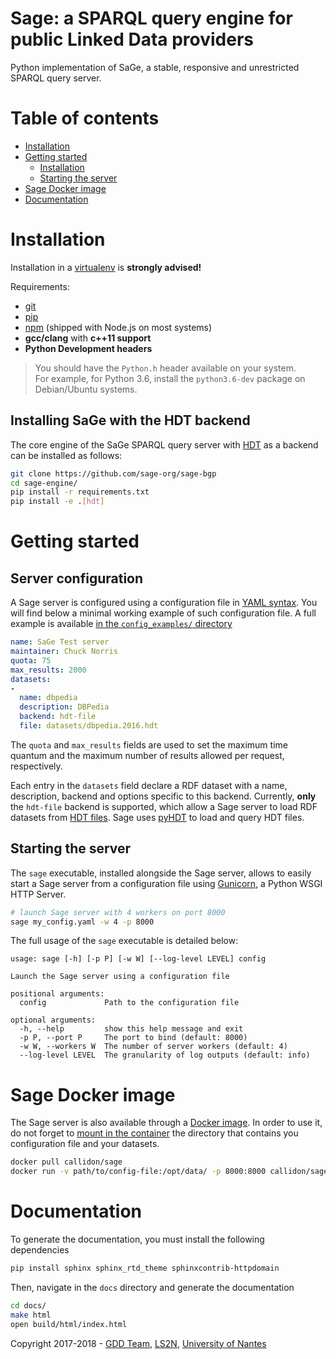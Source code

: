 # Sage: a SPARQL query engine for public Linked Data providers
Python implementation of SaGe, a stable, responsive and unrestricted SPARQL query server.

# Table of contents

* [Installation](#installation)
* [Getting started](#getting-started)
  * [Installation](#installation)
  * [Starting the server](#starting-the-server)
* [Sage Docker image](#sage-docker-image)
* [Documentation](#documentation)

# Installation

Installation in a [virtualenv](https://virtualenv.pypa.io/en/stable/) is **strongly advised!**

Requirements:
* [git](https://git-scm.com/)
* [pip](https://pip.pypa.io/en/stable/)
* [npm](https://nodejs.org/en/) (shipped with Node.js on most systems)
* **gcc/clang** with **c++11 support**
* **Python Development headers**
> You should have the `Python.h` header available on your system.   
> For example, for Python 3.6, install the `python3.6-dev` package on Debian/Ubuntu systems.

## Installing SaGe with the HDT backend

The core engine of the SaGe SPARQL query server with [HDT](http://www.rdfhdt.org/) as a backend can be installed as follows:

```bash
git clone https://github.com/sage-org/sage-bgp
cd sage-engine/
pip install -r requirements.txt
pip install -e .[hdt]
```

# Getting started

## Server configuration

A Sage server is configured using a configuration file in [YAML syntax](http://yaml.org/).
You will find below a minimal working example of such configuration file.
A full example is available [in the `config_examples/` directory](https://github.com/sage-org/sage-engine/blob/master/config_examples/example.yaml)

```yaml
name: SaGe Test server
maintainer: Chuck Norris
quota: 75
max_results: 2000
datasets:
-
  name: dbpedia
  description: DBPedia
  backend: hdt-file
  file: datasets/dbpedia.2016.hdt
```

The `quota` and `max_results` fields are used to set the maximum time quantum and the maximum number of results
allowed per request, respectively.

Each entry in the `datasets` field declare a RDF dataset with a name, description, backend and options specific to this backend.
Currently, **only** the `hdt-file` backend is supported, which allow a Sage server to load RDF datasets from [HDT files](http://www.rdfhdt.org/). Sage uses [pyHDT](https://github.com/Callidon/pyHDT) to load and query HDT files.

## Starting the server

The `sage` executable, installed alongside the Sage server, allows to easily start a Sage server from a configuration file using [Gunicorn](http://gunicorn.org/), a Python WSGI HTTP Server.

```bash
# launch Sage server with 4 workers on port 8000
sage my_config.yaml -w 4 -p 8000
```

The full usage of the `sage` executable is detailed below:
```
usage: sage [-h] [-p P] [-w W] [--log-level LEVEL] config

Launch the Sage server using a configuration file

positional arguments:
  config             Path to the configuration file

optional arguments:
  -h, --help         show this help message and exit
  -p P, --port P     The port to bind (default: 8000)
  -w W, --workers W  The number of server workers (default: 4)
  --log-level LEVEL  The granularity of log outputs (default: info)
```

# Sage Docker image

The Sage server is also available through a [Docker image](https://hub.docker.com/r/callidon/sage/).
In order to use it, do not forget to [mount in the container](https://docs.docker.com/storage/volumes/) the directory that contains you configuration file and your datasets.

```bash
docker pull callidon/sage
docker run -v path/to/config-file:/opt/data/ -p 8000:8000 callidon/sage sage /opt/data/config.yaml -w 4 -p 8000
```


# Documentation

To generate the documentation, you must install the following dependencies

```bash
pip install sphinx sphinx_rtd_theme sphinxcontrib-httpdomain
```

Then, navigate in the `docs` directory and generate the documentation

```bash
cd docs/
make html
open build/html/index.html
```

Copyright 2017-2018 - [GDD Team](https://sites.google.com/site/gddlina/), [LS2N](https://www.ls2n.fr/?lang=en), [University of Nantes](http://www.univ-nantes.fr/)
